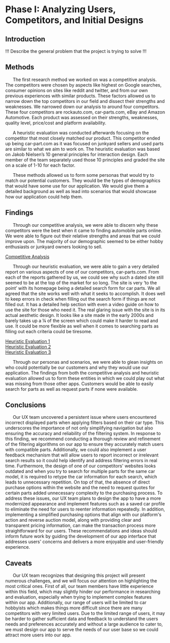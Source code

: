 # Phase I: Analyzing Users, Competitors, and Initial Designs

## Introduction

!!! Describe the general problem that the project is trying to solve !!!

## Methods
&nbsp;&nbsp;&nbsp;&nbsp;&nbsp;&nbsp;The first research method we worked on was a competitive analysis. The competitors were chosen by aspects like highest on Google searches, consumer opinions on sites like reddit and twitter, and from our own previous experiences with similar products. These factors allowed us to narrow down the top competitors in our field and dissect their strengths and weaknesses. We narrowed down our analysis to around four competitors. These four competitors are rockauto.com, car-parts.com, eBay and Amazon Automotive. Each product was assessed on their strengths, weaknesses, quality level, price/cost and platform availability.  
  
&nbsp;&nbsp;&nbsp;&nbsp;&nbsp;&nbsp;A heuristic evaluation was conducted afterwards focusing on the competitor that most closely matched our product. This competitor ended up being car-part.com as it was focused on junkyard sellers and used parts are similar to what we aim to work on. The heuristic evaluation was based on Jakob Nielsen’s 10 general principles for interaction design. Each member of the team separately used those 10 principles and graded the site on a scale of 1-10 for each factor.  
  
&nbsp;&nbsp;&nbsp;&nbsp;&nbsp;&nbsp;These methods allowed us to form some personas that would try to match our potential customers. They would be the types of demographics that would have some use for our application. We would give them a detailed background as well as lead into scenarios that would showcase how our application could help them.  
   
## Findings  
&nbsp;&nbsp;&nbsp;&nbsp;&nbsp;&nbsp;Through our competitive analysis, we were able to discern why these competitors were the best when it came to finding automobile parts online. We were able to figure out their relative strengths and areas that we could improve upon. The majority of our demographic seemed to be either hobby enthusiasts or junkyard owners looking to sell.  
  
[Competitive Analysis](https://github.com/ChicoState/ux-autoscrap/blob/main/phaseI/CompetitiveAnalysis.pdf)
    
&nbsp;&nbsp;&nbsp;&nbsp;&nbsp;&nbsp;Through our heuristic evaluation, we were able to gain a very detailed report on various aspects of one of our competitors, car-parts.com. From each of the reports gathered by us, we could see why such a dated site still seemed to be at the top of the market for so long. The site is very ‘to the point’ with its homepage being a detailed search form for car parts. We all agreed that the site works well with what it seeks to accomplish. It does well to keep errors in check when filling out the search form if things are not filled out. It has a detailed help section with even a video guide on how to use the site for those who need it. The real glaring issue with the site is in its actual aesthetic design. It looks like a site made in the early 2000s and barely takes up a ¼ of the screen which could make it harder to read and use. It could be more flexible as well when it comes to searching parts as filling out each criteria could be tiresome.  
  
[Heuristic Evaluation 1](https://github.com/ChicoState/ux-autoscrap/files/14465388/HE1.pdf)  
[Heuristic Evaluation 2](https://github.com/ChicoState/ux-autoscrap/files/14466413/AUTOSCRAP.pdf)  
[Heuristic Evaluation 3](https://github.com/ChicoState/ux-autoscrap/files/14466772/HE3.pdf)  
  
&nbsp;&nbsp;&nbsp;&nbsp;&nbsp;&nbsp;Through our personas and scenarios, we were able to glean insights on who could potentially be our customers and why they would use our application. The findings from both the competitive analysis and heuristic evaluation allowed us to form these entities in which we could play out what was missing from those other apps. Customers would be able to easily search for parts as well as request parts if none were available.  

## Conclusions

&nbsp;&nbsp;&nbsp;&nbsp;&nbsp;&nbsp;Our UX team uncovered a persistent issue where users encountered incorrect displayed parts when applying filters based on their car type. This underscores the importance of not only simplifying navigation but also ensuring the accuracy and reliability of the filtering system. In response to this finding, we recommend conducting a thorough review and refinement of the filtering algorithms on our app to ensure they accurately match users with compatible parts. Additionally, we could also implement a user feedback mechanism that will allow users to report incorrect or irrelevant search results so it could help identify and address filtering errors in real time. Furthermore, the design of one of our competitors' websites looks outdated and when you try to search for multiple parts for the same car model, it is required to retype the car information for each search, which leads to unnecessary repetition. On top of that, the absence of direct purchase options within the website and the need to request quotes for certain parts added unnecessary complexity to the purchasing process. To address these issues, our UX team plans to design the app to have a more modernized appearance and implement features such as a saved car profile to eliminate the need for users to reenter information repeatedly. In addition, implementing a simplified purchasing options that align with our platform's action and reverse auction model, along with providing clear and transparent pricing information, can make the transaction process more straightforward for our users. These recommendations and ideas should inform future work by guiding the development of our app interface that addresses users' concerns and delivers a more enjoyable and user-friendly experience.  

## Caveats

&nbsp;&nbsp;&nbsp;&nbsp;&nbsp;&nbsp;Our UX team recognizes that designing this project will present numerous challenges, and we will focus our attention on highlighting the most critical ones. First of all, our team members have little experience within this field, which may slightly hinder our performance in researching and evaluation, especially when trying to implement complex features within our app. Additionally, our range of users will be limited to car hobbyists which makes things more difficult since there are many competitors with very limited users. Due to the limited range of users, it may be harder to gather sufficient data and feedback to understand the users needs and preferences accurately and without a large audience to cater to, we must design our app to serve the needs of our user base so we could attract more users into our app.  
